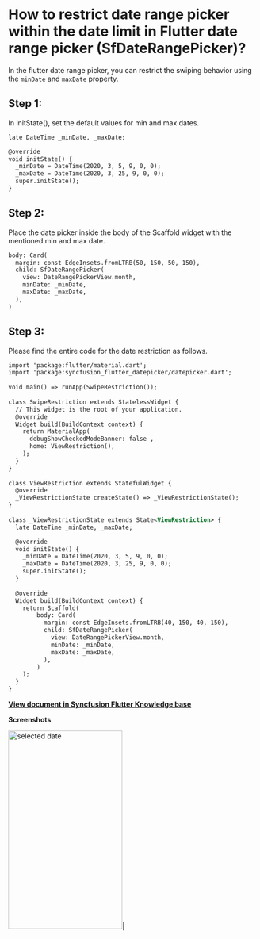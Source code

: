 # How to restrict date range picker within the date limit in Flutter date range picker (SfDateRangePicker)?

In the flutter date range picker, you can restrict the swiping behavior using the `minDate` and `maxDate` property.

## Step 1:
In initState(), set the default values for min and max dates.

```xml
late DateTime _minDate, _maxDate;

@override
void initState() {
  _minDate = DateTime(2020, 3, 5, 9, 0, 0);
  _maxDate = DateTime(2020, 3, 25, 9, 0, 0);
  super.initState();
}
```
## Step 2:
Place the date picker inside the body of the Scaffold widget with the mentioned min and max date.

```xml
body: Card(
  margin: const EdgeInsets.fromLTRB(50, 150, 50, 150),
  child: SfDateRangePicker(
    view: DateRangePickerView.month,
    minDate: _minDate,
    maxDate: _maxDate,
  ),
)
```
 

## Step 3: 
Please find the entire code for the date restriction as follows.

```xml
import 'package:flutter/material.dart';
import 'package:syncfusion_flutter_datepicker/datepicker.dart';
 
void main() => runApp(SwipeRestriction());
 
class SwipeRestriction extends StatelessWidget {
  // This widget is the root of your application.
  @override
  Widget build(BuildContext context) {
    return MaterialApp(
      debugShowCheckedModeBanner: false ,
      home: ViewRestriction(),
    );
  }
}
 
class ViewRestriction extends StatefulWidget {
  @override
  _ViewRestrictionState createState() => _ViewRestrictionState();
}
 
class _ViewRestrictionState extends State<ViewRestriction> {
  late DateTime _minDate, _maxDate;

  @override
  void initState() {
    _minDate = DateTime(2020, 3, 5, 9, 0, 0);
    _maxDate = DateTime(2020, 3, 25, 9, 0, 0);
    super.initState();
  }
 
  @override
  Widget build(BuildContext context) {
    return Scaffold(
        body: Card(
          margin: const EdgeInsets.fromLTRB(40, 150, 40, 150),
          child: SfDateRangePicker(
            view: DateRangePickerView.month,
            minDate: _minDate,
            maxDate: _maxDate,
          ),
        )
    );
  }
}
```
**[View document in Syncfusion Flutter Knowledge base](https://www.syncfusion.com/kb/11329/how-to-restrict-date-range-picker-within-the-date-limit-in-flutter-date-range-picker)**

**Screenshots**

<img alt="selected date" src="http://www.syncfusion.com/uploads/user/kb/flut/flut-856/flut-856_img1.png" width="230" height="400"/>|
